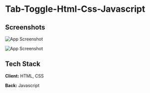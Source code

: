 # Tab-Toggle-Html-Css-Javascript


## Screenshots

![App Screenshot](https://github.com/jkm243/signin-netflix-html/blob/master/img/Capture%20d%E2%80%99%C3%A9cran%202022-02-26%20040505.png)

![App Screenshot](https://github.com/jkm243/signin-netflix-html/blob/master/img/Capture%20d%E2%80%99%C3%A9cran%202022-02-26%20040621.png)

## Tech Stack

**Client:** HTML, CSS

**Back:** Javascript

